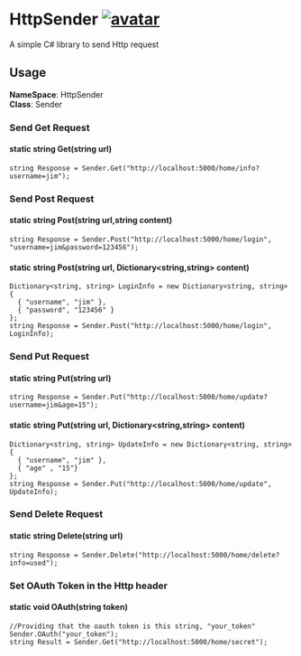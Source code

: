 # HttpSender [![avatar](https://img.shields.io/badge/nuget-v0.0.0-yellowgreen.svg)](https://www.nuget.org/packages/HttpSender/)
A simple C# library to send Http request

## Usage
**NameSpace**: HttpSender  
**Class**: Sender

### Send Get Request
#### static string Get(string url)
```
string Response = Sender.Get("http://localhost:5000/home/info?username=jim");
```
### Send Post Request
#### static string Post(string url,string content)
```
string Response = Sender.Post("http://localhost:5000/home/login", "username=jim&password=123456");
```
#### static string Post(string url, Dictionary<string,string> content)
```
Dictionary<string, string> LoginInfo = new Dictionary<string, string> 
{ 
  { "username", "jim" },
  { "password", "123456" }
};
string Response = Sender.Post("http://localhost:5000/home/login", LoginInfo);
```
### Send Put Request
#### static string Put(string url)
```
string Response = Sender.Put("http://localhost:5000/home/update?username=jim&age=15");
```
#### static string Put(string url, Dictionary<string,string> content)
```
Dictionary<string, string> UpdateInfo = new Dictionary<string, string> 
{ 
  { "username", "jim" },
  { "age" , "15"}
};
string Response = Sender.Put("http://localhost:5000/home/update", UpdateInfo);
```
### Send Delete Request
#### static string Delete(string url)
```
string Response = Sender.Delete("http://localhost:5000/home/delete?info=used");
```
### Set OAuth Token in the Http header
#### static void OAuth(string token)
```
//Providing that the oauth token is this string, "your_token"
Sender.OAuth("your_token");
string Result = Sender.Get("http://localhost:5000/home/secret");
```

